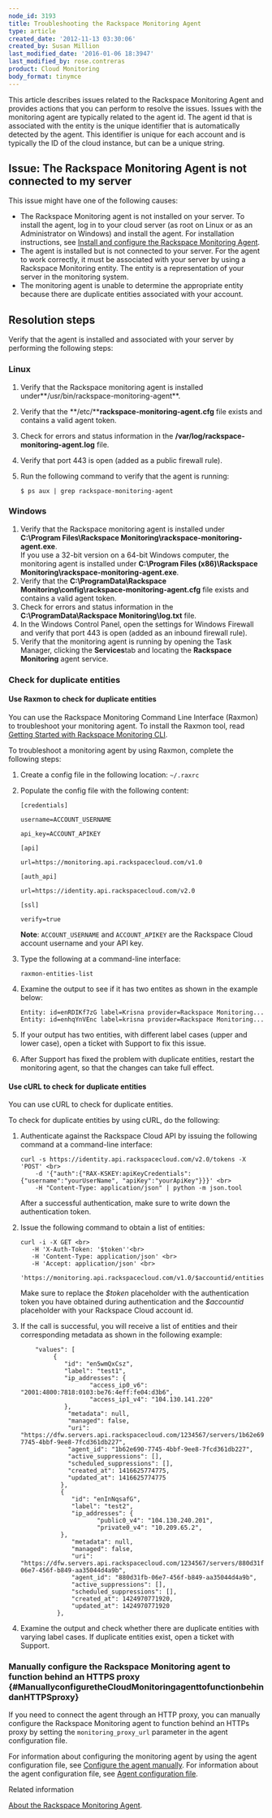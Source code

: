 ```yaml
---
node_id: 3193
title: Troubleshooting the Rackspace Monitoring Agent
type: article
created_date: '2012-11-13 03:30:06'
created_by: Susan Million
last_modified_date: '2016-01-06 18:3947'
last_modified_by: rose.contreras
product: Cloud Monitoring
body_format: tinymce
---
```


This article describes issues related to the Rackspace Monitoring Agent
and provides actions that you can perform to resolve the issues. Issues
with the monitoring agent are typically related to the agent id. The
agent id that is associated with the entity is the unique identifier
that is automatically detected by the agent. This identifier is unique
for each account and is typically the ID of the cloud instance, but can
be a unique string.

Issue: The Rackspace Monitoring Agent is not connected to my server
-------------------------------------------------------------------

This issue might have one of the following causes:

-   The Rackspace Monitoring agent is not installed on your server. To
    install the agent, log in to your cloud server (as root on Linux or
    as an Administrator on Windows) and install the agent. For
    installation instructions, see [Install and configure the Rackspace
    Monitoring
    Agent](http://www.rackspace.com/knowledge_center/article/install-and-configure-the-rackspace-monitoring-agent).
-   The agent is installed but is not connected to your server. For the
    agent to work correctly, it must be associated with your server by
    using a Rackspace Monitoring entity. The entity is a representation
    of your server in the monitoring system.
-   The monitoring agent is unable to determine the appropriate entity
    because there are duplicate entities associated with your account.

Resolution steps
----------------

Verify that the agent is installed and associated with your server by
performing the following steps:

### Linux

1.  Verify that the Rackspace monitoring agent is installed
    under**/usr/bin/rackspace-monitoring-agent**.
2.  Verify that the **/etc/****rackspace-monitoring-agent.cfg** file
    exists and contains a valid agent token.
3.  Check for errors and status information in the
    **/var/log/rackspace-monitoring-agent.log** file.
4.  Verify that port 443 is open (added as a public firewall rule).
5.  Run the following command to verify that the agent is running:

        $ ps aux | grep rackspace-monitoring-agent

### Windows

1.  Verify that the Rackspace monitoring agent is installed under
    **C:\\Program Files\\Rackspace
    Monitoring\\rackspace-monitoring-agent.exe**.<br>
     If you use a 32-bit version on a 64-bit Windows computer, the
    monitoring agent is installed under **C:\\Program Files
    (x86)\\Rackspace Monitoring\\rackspace-monitoring-agent.exe**.
2.  Verify that the **C:\\ProgramData\\Rackspace
    Monitoring\\config\\rackspace-monitoring-agent.cfg** file exists and
    contains a valid agent token.
3.  Check for errors and status information in the
    **C:\\ProgramData\\Rackspace Monitoring\\log.txt** file.
4.  In the Windows Control Panel, open the settings for Windows Firewall
    and verify that port 443 is open (added as an inbound firewall
    rule).
5.  Verify that the monitoring agent is running by opening the Task
    Manager, clicking the **Services**tab and locating the **Rackspace
    Monitoring** agent service.

### Check for duplicate entities

#### Use Raxmon to check for duplicate entities

You can use the Rackspace Monitoring Command Line Interface (Raxmon) to
troubleshoot your monitoring agent. To install the Raxmon tool, read
[Getting Started with Rackspace Monitoring
CLI](http://www.rackspace.com/knowledge_center/article/getting-started-with-rackspace-monitoring-cli).

To troubleshoot a monitoring agent by using Raxmon, complete the
following steps:

1.  Create a config file in the following location: `~/.raxrc`
2.  Populate the config file with the following content:

        [credentials]

        username=ACCOUNT_USERNAME

        api_key=ACCOUNT_APIKEY

        [api]

        url=https://monitoring.api.rackspacecloud.com/v1.0

        [auth_api]

        url=https://identity.api.rackspacecloud.com/v2.0

        [ssl]

        verify=true 

    **Note**: `ACCOUNT_USERNAME` and `ACCOUNT_APIKEY` are the Rackspace
    Cloud account username and your API key.

3.  Type the following at a command-line interface:

        raxmon-entities-list

4.  Examine the output to see if it has two entites as shown in the
    example below:

        Entity: id=enRDIKf7zG label=Krisna provider=Rackspace Monitoring...
        Entity: id=enhqYnVEnc label=krisna provider=Rackspace Monitoring...

5.  If your output has two entities, with different label cases (upper
    and lower case), open a ticket with Support to fix this issue.
6.  After Support has fixed the problem with duplicate entities, restart
    the monitoring agent, so that the changes can take full effect.

#### Use cURL to check for duplicate entities

You can use cURL to check for duplicate entities.

To check for duplicate entities by using cURL, do the following:

1.  Authenticate against the Rackspace Cloud API by issuing the
    following command at a command-line interface:

        curl -s https://identity.api.rackspacecloud.com/v2.0/tokens -X 'POST' <br>
            -d '{"auth":{"RAX-KSKEY:apiKeyCredentials":{"username":"yourUserName", "apiKey":"yourApiKey"}}}' <br>
            -H "Content-Type: application/json" | python -m json.tool

    After a successful authentication, make sure to write down the
    authentication token.

2.  Issue the following command to obtain a list of entities:

        curl -i -X GET <br>
           -H 'X-Auth-Token: '$token''<br>
           -H 'Content-Type: application/json' <br>
           -H 'Accept: application/json' <br>
           'https://monitoring.api.rackspacecloud.com/v1.0/$accountid/entities'

    Make sure to replace the *\$token* placeholder with the
    authentication token you have obtained during authentication and the
    *\$accountid* placeholder with your Rackspace Cloud account id.

3.  If the call is successful, you will receive a list of entities and
    their corresponding metadata as shown in the following example:

            "values": [
                 {
                    "id": "en5wmQxCsz",
                    "label": "test1",
                    "ip_addresses": {
                           "access_ip0_v6": "2001:4800:7818:0103:be76:4eff:fe04:d3b6",
                           "access_ip1_v4": "104.130.141.220"
                    },
                     "metadata": null,
                     "managed": false,
                     "uri": "https://dfw.servers.api.rackspacecloud.com/1234567/servers/1b62e690-7745-4bbf-9ee8-7fcd361db227",
                     "agent_id": "1b62e690-7745-4bbf-9ee8-7fcd361db227",
                     "active_suppressions": [],
                     "scheduled_suppressions": [],
                     "created_at": 1416625774775,
                     "updated_at": 1416625774775
                   },
                   {
                      "id": "enInNqsafG",
                      "label": "test2",
                      "ip_addresses": {
                             "public0_v4": "104.130.240.201",
                             "private0_v4": "10.209.65.2",
                   },
                      "metadata": null,
                      "managed": false,
                      "uri": "https://dfw.servers.api.rackspacecloud.com/1234567/servers/880d31fb-06e7-456f-b849-aa35044d4a9b",
                      "agent_id": "880d31fb-06e7-456f-b849-aa35044d4a9b",
                      "active_suppressions": [],
                      "scheduled_suppressions": [],
                      "created_at": 1424970771920,
                      "updated_at": 1424970771920
                  },

4.  Examine the output and check whether there are duplicate entities
    with varying label cases. If duplicate entities exist, open a ticket
    with Support.

### Manually configure the Rackspace Monitoring agent to function behind an HTTPS proxy {#ManuallyconfiguretheCloudMonitoringagenttofunctionbehindanHTTPSproxy}

If you need to connect the agent through an HTTP proxy, you can manually
configure the Rackspace Monitoring agent to function behind an HTTPs
proxy by setting the `monitoring_proxy_url` parameter in the agent
configuration file.

For information about configuring the monitoring agent by using the
agent configuration file, see [Configure the agent
manually](https://developer.rackspace.com/docs/cloud-monitoring/v1/developer-guide/#configure-agent-manually).
For information about the agent configuration file, see [Agent
configuration
file](https://developer.rackspace.com/docs/cloud-monitoring/v1/developer-guide/#agent-configuration-file).

Related information

[About the Rackspace Monitoring
Agent](http://www.rackspace.com/knowledge_center/article/about-the-cloud-monitoring-agent).

